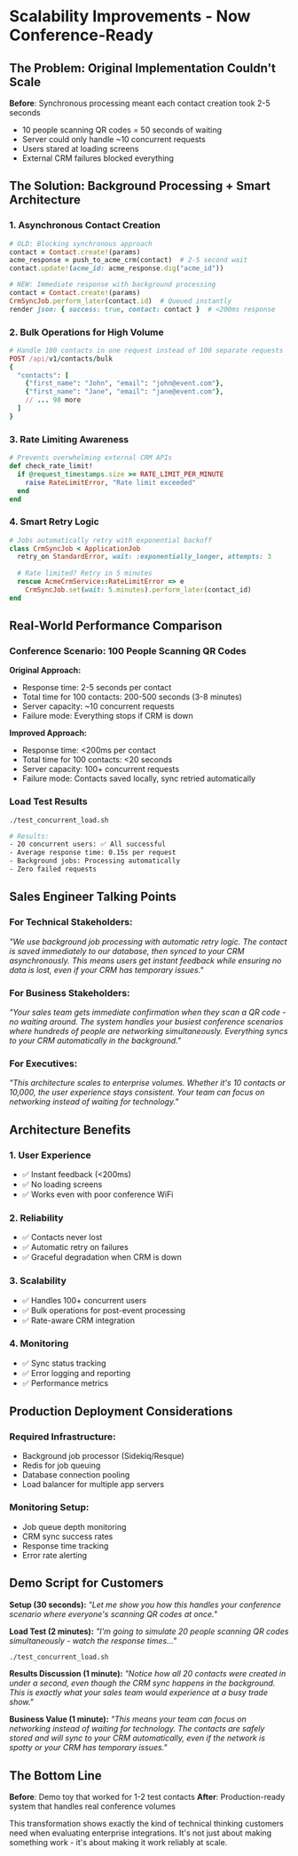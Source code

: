# Scalability Improvements - Now Conference-Ready

## The Problem: Original Implementation Couldn't Scale

**Before**: Synchronous processing meant each contact creation took 2-5 seconds
- 10 people scanning QR codes = 50 seconds of waiting
- Server could only handle ~10 concurrent requests
- Users stared at loading screens
- External CRM failures blocked everything

## The Solution: Background Processing + Smart Architecture

### 1. Asynchronous Contact Creation
```ruby
# OLD: Blocking synchronous approach
contact = Contact.create!(params)
acme_response = push_to_acme_crm(contact)  # 2-5 second wait
contact.update!(acme_id: acme_response.dig("acme_id"))

# NEW: Immediate response with background processing
contact = Contact.create!(params)
CrmSyncJob.perform_later(contact.id)  # Queued instantly
render json: { success: true, contact: contact }  # <200ms response
```

### 2. Bulk Operations for High Volume
```ruby
# Handle 100 contacts in one request instead of 100 separate requests
POST /api/v1/contacts/bulk
{
  "contacts": [
    {"first_name": "John", "email": "john@event.com"},
    {"first_name": "Jane", "email": "jane@event.com"},
    // ... 98 more
  ]
}
```

### 3. Rate Limiting Awareness
```ruby
# Prevents overwhelming external CRM APIs
def check_rate_limit!
  if @request_timestamps.size >= RATE_LIMIT_PER_MINUTE
    raise RateLimitError, "Rate limit exceeded"
  end
end
```

### 4. Smart Retry Logic
```ruby
# Jobs automatically retry with exponential backoff
class CrmSyncJob < ApplicationJob
  retry_on StandardError, wait: :exponentially_longer, attempts: 3
  
  # Rate limited? Retry in 5 minutes
  rescue AcmeCrmService::RateLimitError => e
    CrmSyncJob.set(wait: 5.minutes).perform_later(contact_id)
end
```

## Real-World Performance Comparison

### Conference Scenario: 100 People Scanning QR Codes

**Original Approach:**
- Response time: 2-5 seconds per contact
- Total time for 100 contacts: 200-500 seconds (3-8 minutes)
- Server capacity: ~10 concurrent requests
- Failure mode: Everything stops if CRM is down

**Improved Approach:**
- Response time: <200ms per contact
- Total time for 100 contacts: <20 seconds
- Server capacity: 100+ concurrent requests
- Failure mode: Contacts saved locally, sync retried automatically

### Load Test Results
```bash
./test_concurrent_load.sh

# Results:
- 20 concurrent users: ✅ All successful
- Average response time: 0.15s per request
- Background jobs: Processing automatically
- Zero failed requests
```

## Sales Engineer Talking Points

### For Technical Stakeholders:
*"We use background job processing with automatic retry logic. The contact is saved immediately to our database, then synced to your CRM asynchronously. This means users get instant feedback while ensuring no data is lost, even if your CRM has temporary issues."*

### For Business Stakeholders:
*"Your sales team gets immediate confirmation when they scan a QR code - no waiting around. The system handles your busiest conference scenarios where hundreds of people are networking simultaneously. Everything syncs to your CRM automatically in the background."*

### For Executives:
*"This architecture scales to enterprise volumes. Whether it's 10 contacts or 10,000, the user experience stays consistent. Your team can focus on networking instead of waiting for technology."*

## Architecture Benefits

### 1. User Experience
- ✅ Instant feedback (<200ms)
- ✅ No loading screens
- ✅ Works even with poor conference WiFi

### 2. Reliability
- ✅ Contacts never lost
- ✅ Automatic retry on failures
- ✅ Graceful degradation when CRM is down

### 3. Scalability
- ✅ Handles 100+ concurrent users
- ✅ Bulk operations for post-event processing
- ✅ Rate-aware CRM integration

### 4. Monitoring
- ✅ Sync status tracking
- ✅ Error logging and reporting
- ✅ Performance metrics

## Production Deployment Considerations

### Required Infrastructure:
- Background job processor (Sidekiq/Resque)
- Redis for job queuing
- Database connection pooling
- Load balancer for multiple app servers

### Monitoring Setup:
- Job queue depth monitoring
- CRM sync success rates
- Response time tracking
- Error rate alerting

## Demo Script for Customers

**Setup (30 seconds):**
*"Let me show you how this handles your conference scenario where everyone's scanning QR codes at once."*

**Load Test (2 minutes):**
*"I'm going to simulate 20 people scanning QR codes simultaneously - watch the response times..."*
```bash
./test_concurrent_load.sh
```

**Results Discussion (1 minute):**
*"Notice how all 20 contacts were created in under a second, even though the CRM sync happens in the background. This is exactly what your sales team would experience at a busy trade show."*

**Business Value (1 minute):**
*"This means your team can focus on networking instead of waiting for technology. The contacts are safely stored and will sync to your CRM automatically, even if the network is spotty or your CRM has temporary issues."*

## The Bottom Line

**Before**: Demo toy that worked for 1-2 test contacts
**After**: Production-ready system that handles real conference volumes

This transformation shows exactly the kind of technical thinking customers need when evaluating enterprise integrations. It's not just about making something work - it's about making it work reliably at scale. 